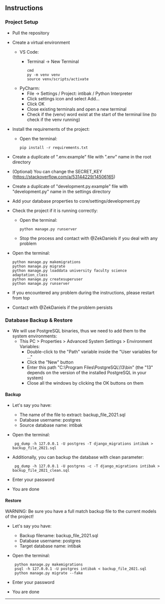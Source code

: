 ## Instructions

### Project Setup

- Pull the repository
- Create a virtual environment
    - VS Code:
        - Terminal -> New Terminal
 
              cmd
              py -m venv venv
              source venv/scripts/activate
    - PyCharm:
        - File -> Settings / Project: intibak / Python Interpreter
        - Click settings icon and select Add...
        - Click OK
        - Close existing terminals and open a new terminal
        - Check if the (venv) word exist at the start of the terminal line (to check if the venv running)
- Install the requirements of the project:
    - Open the terminal:

          pip install -r requirements.txt
- Create a duplicate of ".env.example" file with ".env" name in the root directory
- (Optional) You can change the SECRET_KEY (https://stackoverflow.com/a/53144229/14506165)
- Create a duplicate of "development.py.example" file with "development.py" name in the settings directory
- Add your database properties to core/settings/development.py
- Check the project if it is running correctly:
    - Open the terminal:

          python manage.py runserver
    - Stop the process and contact with @ZekDaniels if you deal with any problem
- Open the terminal:

      python manage.py makemigrations
      python manage.py migrate
      python manage.py loaddata university faculty science adaptation_class
      python manage.py createsuperuser
      python manage.py runserver
- If you encountered any problem during the instructions, please restart from top
- Contact with @ZekDaniels if the problem persists

### Database Backup & Restore

- We will use PostgreSQL binaries, thus we need to add them to the system environments:
    - This PC > Properties > Advanced System Settings > Environment Variables:
        - Double-click to the "Path" variable inside the "User variables for ..."
        - Click the "New" button
        - Enter this path "C:\Program Files\PostgreSQL\13\bin" (the "13" depends on the version of the installed PostgreSQL in your system)
        - Close all the windows by clicking the OK buttons on them

#### Backup

- Let's say you have:
    - The name of the file to extract: backup_file_2021.sql
    - Database username: postgres
    - Source database name: intibak
- Open the terminal:

       pg_dump -h 127.0.0.1 -U postgres -T django_migrations intibak > backup_file_2021.sql
- Additionally, you can backup the database with clean parameter:
    
       pg_dump -h 127.0.0.1 -U postgres -c -T django_migrations intibak > backup_file_2021_clean.sql
- Enter your password
- You are done

#### Restore
WARNING: Be sure you have a full match backup file to the current models of the project!

- Let's say you have:
    - Backup filename: backup_file_2021.sql
    - Database username: postgres
    - Target database name: intibak
- Open the terminal:

       python manage.py makemigrations
       psql -h 127.0.0.1 -U postgres intibak < backup_file_2021.sql
       python manage.py migrate --fake
- Enter your password
- You are done

---
